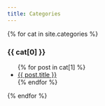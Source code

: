 ```yaml
---
title: Categories
---
```

{% for cat in site.categories %}
  <h3>{{ cat[0] }}</h3>
  <ul>
    {% for post in cat[1] %}
      <li><a href="{{ post.url }}">{{ post.title }}</a></li>
    {% endfor %}
  </ul>
{% endfor %}